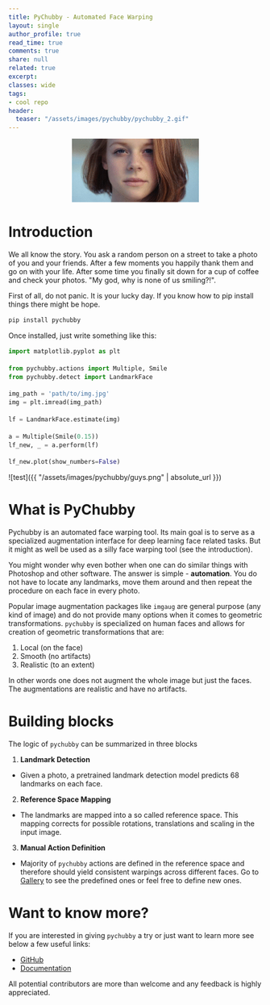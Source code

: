 ```yaml
---
title: PyChubby - Automated Face Warping
layout: single
author_profile: true
read_time: true
comments: true
share: null
related: true
excerpt:  
classes: wide
tags:
- cool repo
header:
  teaser: "/assets/images/pychubby/pychubby_2.gif"
---
```

<p align="center">
   <img src="/assets/images/pychubby/pychubby_2.gif" width="50%" />
</p>


# Introduction
We all know the story. You ask a random person on a street to take a photo of you and your friends.
After a few moments you happily thank them and go on with your life. After some time
you finally sit down for a cup of coffee and check your photos. "My god, why is none of us smiling?!".
 
First of all, do not panic. It is your lucky day. If you know how to pip install things
there might be hope.

```bash
pip install pychubby
```

Once installed, just write something like this:


```python
import matplotlib.pyplot as plt

from pychubby.actions import Multiple, Smile
from pychubby.detect import LandmarkFace

img_path = 'path/to/img.jpg'
img = plt.imread(img_path)

lf = LandmarkFace.estimate(img)

a = Multiple(Smile(0.15))
lf_new, _ = a.perform(lf)

lf_new.plot(show_numbers=False)
```

![test]({{ "/assets/images/pychubby/guys.png" | absolute_url }})


# What is PyChubby 
Pychubby is an automated face warping tool. Its main goal is to serve as a
specialized augmentation interface for deep learning face related tasks. But it might as well
be used as a silly face warping tool (see the introduction).

You might wonder why even bother when one can do similar things with Photoshop and other software.
The answer is simple - **automation**. You do not have to locate any landmarks, move them around
and then repeat the procedure on each face in every photo. 

Popular image augmentation packages like `imgaug` are general purpose (any kind of image) and do not provide many
options when it comes to geometric transformations. `pychubby` is specialized on human faces and allows for creation of geometric
transformations that are:

1. Local (on the face)
2. Smooth (no artifacts)
3. Realistic (to an extent)

In other words one does not augment the whole image but just the faces. The augmentations are
realistic and have no artifacts.

# Building blocks
The logic of `pychubby` can be summarized in three blocks

1. **Landmark Detection**
 - Given a photo, a pretrained landmark detection model predicts 68 landmarks on each face.

2. **Reference Space Mapping**
- The landmarks are mapped into a so called reference space. This mapping corrects for possible rotations, translations and scaling in the input image.

3. **Manual Action Definition**
- Majority of `pychubby` actions are defined in the reference space and therefore should yield consistent warpings across different faces. Go to [Gallery](https://pychubby.readthedocs.io/en/latest/source/gallery.html) to see the predefined ones or feel free to define new ones.

# Want to know more?
If you are interested in giving `pychubby` a try or just want to learn more see below a few useful links:

* [GitHub](https://github.com/jankrepl/pychubby)
* [Documentation](https://pychubby.readthedocs.io)

All potential contributors are more than welcome and any feedback is highly appreciated.